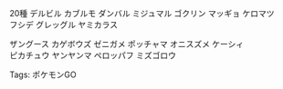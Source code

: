 20種 デルビル カブルモ ダンバル ミジュマル ゴクリン マッギョ ケロマツ  
フシデ グレッグル ヤミカラス  

ザングース カゲボウズ ゼニガメ ポッチャマ オニスズメ ケーシィ  
ピカチュウ ヤンヤンマ ペロッパフ ミズゴロウ  

Tags: ポケモンGO